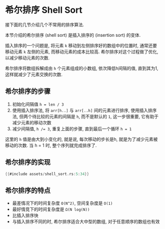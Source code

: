 # 希尔排序 Shell Sort

接下面的几节介绍几个不常用的排序算法.

本节介绍的希尔排序 (shell sort) 是插入排序的 (insertion sort) 的变体.

插入排序的一个问题是, 将元素 `k` 移动到左侧排序好的数组中的位置时, 通常还要移动元素 `k` 左侧的元素,
而移动元素的成本比较高. 希尔排序对这个过程做了优化, 以减少移动元素的次数.

希尔排序将数组拆解成由 `h` 个元素组成的小数组, 依次降低h间隔的值, 直到其为1, 这样就减少了元素交换的次数.

## 希尔排序的步骤

1. 初始化间隔值 `h = len / 3`
2. 使用插入排序法, 将 `arr[h..]` 与 `arr[..h]` 间的元素进行排序, 使用插入排序法, 但两个待比较的元素的间隔是 `h`,
   而不是默认的 `1`, 这一步很重要, 它有助于减少元素的移动次数
3. 减少间隔值, `h /= 3`, 重复上面的步骤, 直到最后一个循环 `h = 1`

这里的 `h` 值是由大到小变化的, 就是说, 每次移动的步长是h, 就是为了减少元素被移动的次数.
当 h = 1 时, 整个序列就完成排序了.

## 希尔排序的实现

```rust
{{#include assets/shell_sort.rs:5:34}}
```

## 希尔排序的特点

- 最差情况下的时间复杂度 `O(N^2)`, 空间复杂度是 `O(1)`
- 最好情竞下的时间复杂度是 `Ω(N log(N))`
- 比插入排序快
- 与插入排序不同的时, 希尔排序适合大中型的数组, 对于任意顺序的数组也有效